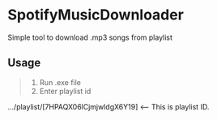 # SpotifyMusicDownloader
Simple tool to download .mp3 songs from playlist 
## Usage

> 1. Run .exe file
> 2. Enter playlist id

.../playlist/[7HPAQX06lCjmjwldgX6Y19] <-- This is playlist ID.

